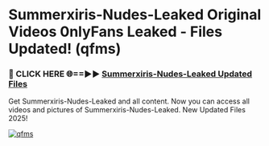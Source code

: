 # Summerxiris-Nudes-Leaked Original Videos 0nlyFans Leaked - Files Updated! (qfms)

<h3>🔴 CLICK HERE 🌐==►► <a href="https://tinyurl.com/yc6ubb5a" rel="nofollow">Summerxiris-Nudes-Leaked Updated Files</a></h3>

Get Summerxiris-Nudes-Leaked and all content. Now you can access all videos and pictures of Summerxiris-Nudes-Leaked. New Updated Files 2025!

[![qfms](https://i.imgur.com/7eu0CRL.gif)](https://tinyurl.com/yc6ubb5a)
